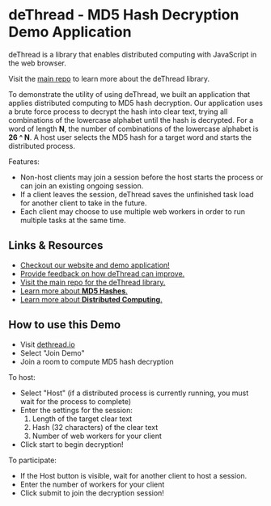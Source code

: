 # deThread - MD5 Hash Decryption Demo Application

deThread is a library that enables distributed computing with JavaScript in the web browser.

Visit the [main repo](https://github.com/deThread/dethread) to learn more about the deThread library.

To demonstrate the utility of using deThread, we built an application that applies distributed computing to MD5 hash decryption.
Our application uses a brute force process to decrypt the hash into clear text, trying all combinations of the lowercase alphabet until the hash is decrypted.
For a word of length **N**, the number of combinations of the lowercase alphabet is **26 ^ N**.
A host user selects the MD5 hash for a target word and starts the distributed process.

Features:
* Non-host clients may join a session before the host starts the process or can join an existing ongoing session.
* If a client leaves the session, deThread saves the unfinished task load for another client to take in the future.
* Each client may choose to use multiple web workers in order to run multiple tasks at the same time.

## Links & Resources
* [Checkout our website and demo application!](http://www.dethread.io)
* [Provide feedback on how deThread can improve.](https://docs.google.com/forms/d/e/1FAIpQLSdRxi7h0A7A0YFU5Bmcj1nduDyMIPpE5H9zZzPCwHnAY7cgdQ/viewform)
* [Visit the main repo for the deThread library.](https://github.com/deThread/dethread)
* [Learn more about **MD5 Hashes**.](http://searchsecurity.techtarget.com/definition/MD5)
* [Learn more about **Distributed Computing**.](https://www.techopedia.com/definition/7/distributed-computing-system)

## How to use this Demo
* Visit [dethread.io](http://www.dethread.io)
* Select "Join Demo"
* Join a room to compute MD5 hash decryption

To host:

* Select "Host" (if a distributed process is currently running, you must wait for the process to complete)
* Enter the settings for the session:
  1. Length of the target clear text
  2. Hash (32 characters) of the clear text
  3. Number of web workers for your client
* Click start to begin decryption!

To participate:

* If the Host button is visible, wait for another client to host a session.
* Enter the number of workers for your client
* Click submit to join the decryption session!
